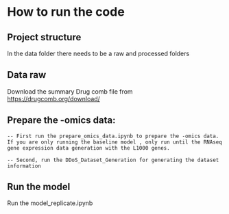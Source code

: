 # How to run the code
## Project structure
In the data folder there needs to be a raw and processed folders

## Data raw
Download the summary Drug comb file from https://drugcomb.org/download/

## Prepare the -omics data:
	-- First run the prepare_omics_data.ipynb to prepare the -omics data. If you are only running the baseline model , only run until the RNAseq gene expression data generation with the L1000 genes.

	-- Second, run the DDoS_Dataset_Generation for generating the dataset information

## Run the model 
Run the model_replicate.ipynb
